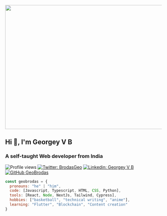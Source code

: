 <img src="https://user-images.githubusercontent.com/68821192/141716698-45aacf9f-39ab-44bd-84a6-3517fd14ccef.gif" width="2000" height="400" ></img>

<h2>Hi 👋, I'm Georgey V B</h2>
<h3>A self-taught Web developer from India</h3>

![Profile views](https://gpvc.arturio.dev/geobrodas)
[![Twitter: BrodasGeo](https://img.shields.io/twitter/follow/BrodasGeo?style=social)](https://twitter.com/BrodasGeo)
[![Linkedin: Georgey V B](https://img.shields.io/badge/-georgeyvb-blue?style=flat-square&logo=Linkedin&logoColor=white&link=https://www.linkedin.com/in/georgeyvb/)](https://www.linkedin.com/in/georgeyvb/)
[![GitHub GeoBrodas](https://img.shields.io/github/followers/geobrodas?label=follow&style=social)](https://github.com/GeoBrodas)

```javascript
const geobrodas = {
  pronouns: "he" | "him",
  code: [Javascript, Typescript, HTML, CSS, Python],
  tools: [React, Node, NextJs, Tailwind, Cypress],
  hobbies: ["basketball", "technical writing", "anime"],
  learning: "Flutter", "Blockchain", "Content creation"
}
```
